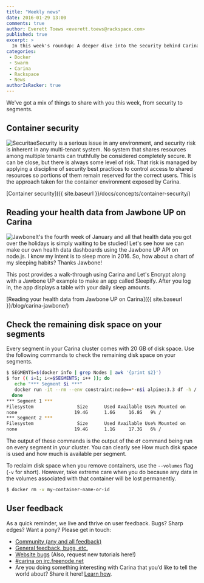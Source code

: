 ```yaml
---
title: "Weekly news"
date: 2016-01-29 13:00
comments: true
author: Everett Toews <everett.toews@rackspace.com>
published: true
excerpt: >
  In this week's roundup: A deeper dive into the security behind Carina, how to read your health data from Jawbone UP on Carina, and a tip on checking available disk space on your segments.
categories:
 - Docker
 - Swarm
 - Carina
 - Rackspace
 - News
authorIsRacker: true
---
```


We've got a mix of things to share with you this week, from security to segments.

## Container security

<img class="right" src="{% asset_path 2015-12-11-weekly-news/lock.png %}" alt="Securitae"/>Security is a serious issue in any environment, and security risk is inherent in any multi-tenant system. No system that shares resources among multiple tenants can truthfully be considered completely secure. It can be close, but there is always some level of risk. That risk is managed by applying a discipline of security best practices to control access to shared resources so portions of them remain reserved for the correct users. This is the approach taken for the container environment exposed by Carina.

[Container security]({{ site.baseurl }}/docs/concepts/container-security/)

## Reading your health data from Jawbone UP on Carina

<img class="right" style="max-height: 100; width: auto;"  src="{% asset_path 2016-01-24-carina-jawbone/jawbonesleepdata.png %}" alt="Jawbone"/>It's the fourth week of January and all that health data you got over the holidays is simply waiting to be studied! Let's see how we can make our own health data dashboards using the Jawbone UP API on node.js. I know my intent is to sleep more in 2016. So, how about a chart of my sleeping habits? Thanks Jawbone!

This post provides a walk-through using Carina and Let's Encrypt along with a Jawbone UP example to make an app called Sleepify. After you log in, the app displays a table with your daily sleep amounts.

[Reading your health data from Jawbone UP on Carina]({{ site.baseurl }}/blog/carina-jawbone/)

## Check the remaining disk space on your segments

Every segment in your Carina cluster comes with 20 GB of disk space. Use the following commands to check the remaining disk space on your segments.

```bash
$ SEGMENTS=$(docker info | grep Nodes | awk '{print $2}')
$ for (( i=1; i<=$SEGMENTS; i++ )); do
   echo "*** Segment $i ***"
   docker run -it --rm --env constraint:node==*-n$i alpine:3.3 df -h /
  done
*** Segment 1 ***
Filesystem                Size      Used Available Use% Mounted on
none                     19.4G      1.6G     16.8G   9% /
*** Segment 2 ***
Filesystem                Size      Used Available Use% Mounted on
none                     19.4G      1.1G     17.3G   6% /
```

The output of these commands is the output of the `df` command being run on every segment in your cluster. You can clearly see How much disk space is used and how much is available per segment.

To reclaim disk space when you remove containers, use the `--volumes` flag (`-v` for short). However, take extreme care when you do because any data in the volumes associated with that container will be lost permanently.

```bash
$ docker rm -v my-container-name-or-id
```

## User feedback

As a quick reminder, we live and thrive on user feedback. Bugs? Sharp edges? Want a pony? Please get in touch:

* [Community (any and all feedback)](https://community.getcarina.com/)
* [General feedback, bugs, etc.](https://github.com/getcarina/feedback)
* [Website bugs](https://github.com/getcarina/getcarina.com/issues) (Also, request new tutorials here!)
* [#carina on irc.freenode.net](https://botbot.me/freenode/carina/)
* Are you doing something interesting with Carina that you’d like to tell the world about? Share it here! <a href="https://github.com/getcarina/getcarina.com/blob/master/CONTRIBUTING.md">Learn how</a>.
